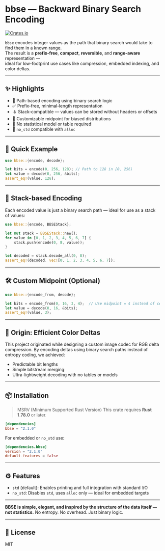# bbse — Backward Binary Search Encoding

[![Crates.io](https://img.shields.io/crates/v/bbse.svg)](https://crates.io/crates/bbse)

`bbse` encodes integer values as the path that binary search would take to find them in a known range.  
The result is a **prefix-free**, **compact**, **reversible**, and **range-aware** representation —  
ideal for low-footprint use cases like compression, embedded indexing, and color deltas.

---

## ✨ Highlights

- 🧠 Path-based encoding using binary search logic
- ✅ Prefix-free, minimal-length representation
- 🪆 Stack-compatible — values can be stored without headers or offsets
- 🧮 Customizable midpoint for biased distributions
- 🚫 No statistical model or table required
- 🧵 `no_std` compatible with `alloc`

---

## 🚀 Quick Example

```rust
use bbse::{encode, decode};

let bits = encode(0, 256, 128); // Path to 128 in [0, 256)
let value = decode(0, 256, &bits);
assert_eq!(value, 128);
````

---

## 🎯 Stack-based Encoding

Each encoded value is just a binary search path — ideal for use as a stack of values:

```rust
use bbse::{encode, BBSEStack};

let mut stack = BBSEStack::new();
for value in [0, 1, 2, 3, 4, 5, 6, 7] {
    stack.push(encode(0, 8, value));
}

let decoded = stack.decode_all(0, 8);
assert_eq!(decoded, vec![0, 1, 2, 3, 4, 5, 6, 7]);
```

---

## 🛠 Custom Midpoint (Optional)

```rust
use bbse::{encode_from, decode};

let bits = encode_from(0, 16, 3, 4);  // Use midpoint = 4 instead of center
let value = decode(0, 16, &bits);
assert_eq!(value, 3);
```

---

## 🎨 Origin: Efficient Color Deltas

This project originated while designing a custom image codec for RGB delta compression.
By encoding deltas using binary search paths instead of entropy coding, we achieved:

* Predictable bit lengths
* Simple bitstream merging
* Ultra-lightweight decoding with no tables or models

---

## 📦 Installation

>MSRV (Minimum Supported Rust Version) This crate requires **Rust 1.78.0** or later.

```toml
[dependencies]
bbse = "2.1.0"
```

For embedded or `no_std` use:

```toml
[dependencies.bbse]
version = "2.1.0"
default-features = false
```

---

## ⚙️ Features

* `std` (default): Enables printing and full integration with standard I/O
* `no_std`: Disables `std`, uses `alloc` only — ideal for embedded targets

---

**BBSE is simple, elegant, and inspired by the structure of the data itself — not statistics.**
No entropy. No overhead. Just binary logic.

---

## 📄 License

MIT
